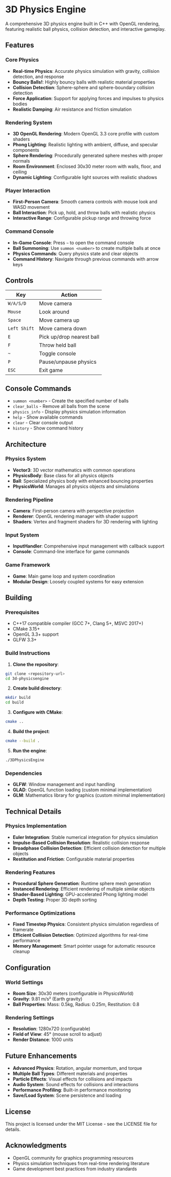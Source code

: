 # 3D Physics Engine

A comprehensive 3D physics engine built in C++ with OpenGL rendering, featuring realistic ball physics, collision detection, and interactive gameplay.

## Features

### Core Physics
- **Real-time Physics**: Accurate physics simulation with gravity, collision detection, and response
- **Bouncy Balls!**: Highly bouncy balls with realistic material properties
- **Collision Detection**: Sphere-sphere and sphere-boundary collision detection
- **Force Application**: Support for applying forces and impulses to physics bodies
- **Realistic Damping**: Air resistance and friction simulation

### Rendering System
- **3D OpenGL Rendering**: Modern OpenGL 3.3 core profile with custom shaders
- **Phong Lighting**: Realistic lighting with ambient, diffuse, and specular components
- **Sphere Rendering**: Procedurally generated sphere meshes with proper normals
- **Room Environment**: Enclosed 30x30 meter room with walls, floor, and ceiling
- **Dynamic Lighting**: Configurable light sources with realistic shadows

### Player Interaction
- **First-Person Camera**: Smooth camera controls with mouse look and WASD movement
- **Ball Interaction**: Pick up, hold, and throw balls with realistic physics
- **Interactive Range**: Configurable pickup range and throwing force

### Command Console
- **In-Game Console**: Press `~` to open the command console
- **Ball Summoning**: Use `summon <number>` to create multiple balls at once
- **Physics Commands**: Query physics state and clear objects
- **Command History**: Navigate through previous commands with arrow keys

## Controls

| Key | Action |
|-----|--------|
| `W/A/S/D` | Move camera |
| `Mouse` | Look around |
| `Space` | Move camera up |
| `Left Shift` | Move camera down |
| `E` | Pick up/drop nearest ball |
| `F` | Throw held ball |
| `~` | Toggle console |
| `P` | Pause/unpause physics |
| `ESC` | Exit game |

## Console Commands

- `summon <number>` - Create the specified number of balls
- `clear_balls` - Remove all balls from the scene
- `physics_info` - Display physics simulation information
- `help` - Show available commands
- `clear` - Clear console output
- `history` - Show command history

## Architecture

### Physics System
- **Vector3**: 3D vector mathematics with common operations
- **PhysicsBody**: Base class for all physics objects
- **Ball**: Specialized physics body with enhanced bouncing properties
- **PhysicsWorld**: Manages all physics objects and simulations

### Rendering Pipeline
- **Camera**: First-person camera with perspective projection
- **Renderer**: OpenGL rendering manager with shader support
- **Shaders**: Vertex and fragment shaders for 3D rendering with lighting

### Input System
- **InputHandler**: Comprehensive input management with callback support
- **Console**: Command-line interface for game commands

### Game Framework
- **Game**: Main game loop and system coordination
- **Modular Design**: Loosely coupled systems for easy extension

## Building

### Prerequisites
- C++17 compatible compiler (GCC 7+, Clang 5+, MSVC 2017+)
- CMake 3.15+
- OpenGL 3.3+ support
- GLFW 3.3+

### Build Instructions

1. **Clone the repository**:
```bash
git clone <repository-url>
cd 3d-physicsengine
```

2. **Create build directory**:
```bash
mkdir build
cd build
```

3. **Configure with CMake**:
```bash
cmake ..
```

4. **Build the project**:
```bash
cmake --build .
```

5. **Run the engine**:
```bash
./3DPhysicsEngine
```

### Dependencies
- **GLFW**: Window management and input handling
- **GLAD**: OpenGL function loading (custom minimal implementation)
- **GLM**: Mathematics library for graphics (custom minimal implementation)

## Technical Details

### Physics Implementation
- **Euler Integration**: Stable numerical integration for physics simulation
- **Impulse-Based Collision Resolution**: Realistic collision response
- **Broadphase Collision Detection**: Efficient collision detection for multiple objects
- **Restitution and Friction**: Configurable material properties

### Rendering Features
- **Procedural Sphere Generation**: Runtime sphere mesh generation
- **Instanced Rendering**: Efficient rendering of multiple similar objects
- **Shader-Based Lighting**: GPU-accelerated Phong lighting model
- **Depth Testing**: Proper 3D depth sorting

### Performance Optimizations
- **Fixed Timestep Physics**: Consistent physics simulation regardless of framerate
- **Efficient Collision Detection**: Optimized algorithms for real-time performance
- **Memory Management**: Smart pointer usage for automatic resource cleanup

## Configuration

### World Settings
- **Room Size**: 30x30 meters (configurable in PhysicsWorld)
- **Gravity**: 9.81 m/s² (Earth gravity)
- **Ball Properties**: Mass: 0.5kg, Radius: 0.25m, Restitution: 0.8

### Rendering Settings
- **Resolution**: 1280x720 (configurable)
- **Field of View**: 45° (mouse scroll to adjust)
- **Render Distance**: 1000 units

## Future Enhancements

- **Advanced Physics**: Rotation, angular momentum, and torque
- **Multiple Ball Types**: Different materials and properties
- **Particle Effects**: Visual effects for collisions and impacts
- **Audio System**: Sound effects for collisions and interactions
- **Performance Profiling**: Built-in performance monitoring
- **Save/Load System**: Scene persistence and loading

## License

This project is licensed under the MIT License - see the LICENSE file for details.

## Acknowledgments

- OpenGL community for graphics programming resources
- Physics simulation techniques from real-time rendering literature
- Game development best practices from industry standards 
